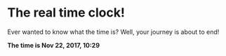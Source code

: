 # The real time clock!

Ever wanted to know what the time is? Well, your journey is about to end!

**The time is Nov 22, 2017, 10:29**